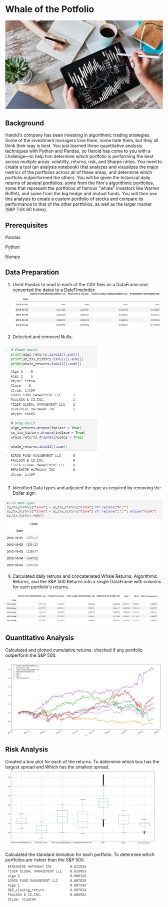 # Whale of the Potfolio
![Portfolio Analysis](02-Homework_04-Pandas_Instructions_Images_portfolio-analysis.png)


## Background
Harold's company has been investing in algorithmic trading strategies. Some of the investment managers love them, some hate them, but they all think their way is best.
You just learned these quantitative analysis techniques with Python and Pandas, so Harold has come to you with a challenge—to help him determine which portfolio is performing the best across multiple areas: volatility, returns, risk, and Sharpe ratios.
You need to create a tool (an analysis notebook) that analyzes and visualizes the major metrics of the portfolios across all of these areas, and determine which portfolio outperformed the others. You will be given the historical daily returns of several portfolios: some from the firm's algorithmic portfolios, some that represent the portfolios of famous "whale" investors like Warren Buffett, and some from the big hedge and mutual funds. You will then use this analysis to create a custom portfolio of stocks and compare its performance to that of the other portfolios, as well as the larger market (S&P TSX 60 Index).


## Prerequisites
Pandas

Python

Numpy

## Data Preparation
1. Used Pandas to read in each of the CSV files as a DataFrame and converted the dates to a DateTimeIndex
![conversion](Dataframe_and_Table.png)


2. Detected and removed Nulls:

![Dropping_null](Drop_nulls.png)

3. Identified Data types and adjusted the type as required by removing the Dollar sign:

![remove_dollar](Data_fix_remove_$.png)

4. Calculated daily retruns and concatenated Whale Returns, Algorithmic Returns, and the S&P 500 Returns into a single DataFrame with columns for each portfolio's returns.

![data_concat](concat_data.png)

## Quantitative Analysis

Calculated and plotted cumulative returns. checked if any portfolio outperform the S&P 500.

![Cumulative_retrurn](Cumulative_retrurn.png)


## Risk Analysis
Created a box plot for each of the returns. To determine which box has the largest spread and Which has the smallest spread.
![Risk](Risk.png)


Calculated the standard deviation for each portfolio. To determine which portfolios are riskier than the S&P 500.
![std](std.png)


